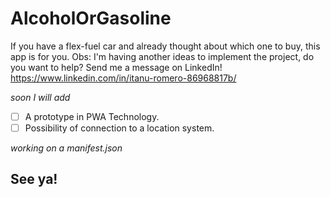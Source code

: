 # AlcoholOrGasoline
 If you have a flex-fuel car and already thought about which one to buy, this app is for you.
Obs: I'm having another ideas to implement the project, do you want to help? Send me a message on LinkedIn!
https://www.linkedin.com/in/itanu-romero-86968817b/

*soon I will add*
- [ ] A prototype in PWA Technology.
- [ ] Possibility of connection to a location system.

*working on a manifest.json*

## See ya!
